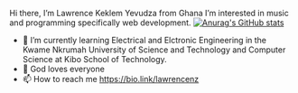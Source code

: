 Hi there, 
I’m Lawrence Keklem Yevudza from Ghana
I’m interested in music and programming specifically web development.
[![Anurag's GitHub stats](https://github-readme-stats.vercel.app/api?username=miyevu)](https://github.com/anuraghazra/github-readme-stats)
- 🌱 I’m currently learning Electrical and Elctronic Engineering in the Kwame Nkrumah University of Science and Technology and Computer Science at Kibo School of Technology.
- 💞️ God loves everyone
- 📫 How to reach me https://bio.link/lawrencenz

<!---
miyevu/miyevu is a ✨ special ✨ repository because its `README.md` (this file) appears on your GitHub profile.
You can click the Preview link to take a look at your changes.
--->
